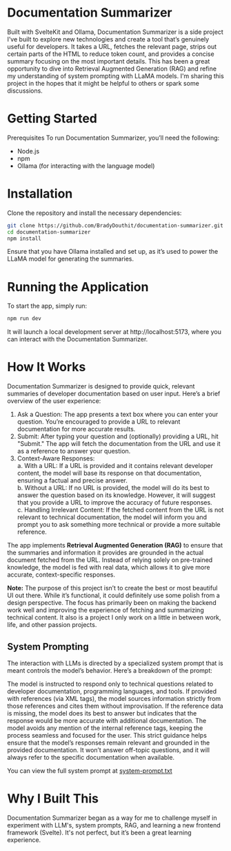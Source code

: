 # Documentation Summarizer
Built with SvelteKit and Ollama, Documentation Summarizer is a side project I’ve built to explore new technologies and create a tool that’s genuinely useful for developers. It takes a URL, fetches the relevant page, strips out certain parts of the HTML to reduce token count, and provides a concise summary focusing on the most important details. This has been a great opportunity to dive into Retrieval Augmented Generation (RAG) and refine my understanding of system prompting with LLaMA models. I'm sharing this project in the hopes that it might be helpful to others or spark some discussions.

# Getting Started
Prerequisites
To run Documentation Summarizer, you’ll need the following:

- Node.js
- npm
- Ollama (for interacting with the language model)

# Installation
Clone the repository and install the necessary dependencies:

``` bash
git clone https://github.com/BradyDouthit/documentation-summarizer.git
cd documentation-summarizer
npm install
```

Ensure that you have Ollama installed and set up, as it’s used to power the LLaMA model for generating the summaries.

# Running the Application
To start the app, simply run:

``` bash
npm run dev
```

It will launch a local development server at http://localhost:5173, where you can interact with the Documentation Summarizer.

# How It Works
Documentation Summarizer is designed to provide quick, relevant summaries of developer documentation based on user input. Here’s a brief overview of the user experience:

1. Ask a Question: The app presents a text box where you can enter your question. You’re encouraged to provide a URL to relevant documentation for more accurate results.
2. Submit: After typing your question and (optionally) providing a URL, hit "Submit." The app will fetch the documentation from the URL and use it as a reference to answer your question.
3. Context-Aware Responses:  
   a. With a URL: If a URL is provided and it contains relevant developer content, the model will base its response on that documentation, ensuring a factual and precise answer.  
   b. Without a URL: If no URL is provided, the model will do its best to answer the question based on its knowledge. However, it will suggest that you provide a URL to improve the accuracy of future responses.  
   c. Handling Irrelevant Content: If the fetched content from the URL is not relevant to technical documentation, the model will inform you and prompt you to ask something more technical or provide a more suitable reference.

The app implements **Retrieval Augmented Generation (RAG)** to ensure that the summaries and information it provides are grounded in the actual document fetched from the URL. Instead of relying solely on pre-trained knowledge, the model is fed with real data, which allows it to give more accurate, context-specific responses.

**Note:** The purpose of this project isn’t to create the best or most beautiful UI out there. While it’s functional, it could definitely use some polish from a design perspective. The focus has primarily been on making the backend work well and improving the experience of fetching and summarizing technical content. It also is a project I only work on a little in between work, life, and other passion projects.


## System Prompting
The interaction with LLMs is directed by a specialized system prompt that is meant controls the model’s behavior. Here’s a breakdown of the prompt:

The model is instructed to respond only to technical questions related to developer documentation, programming languages, and tools.
If provided with references (via XML tags), the model sources information strictly from those references and cites them without improvisation.
If the reference data is missing, the model does its best to answer but indicates that the response would be more accurate with additional documentation.
The model avoids any mention of the internal reference tags, keeping the process seamless and focused for the user.
This strict guidance helps ensure that the model’s responses remain relevant and grounded in the provided documentation. It won’t answer off-topic questions, and it will always refer to the specific documentation when available.

You can view the full system prompt at [system-prompt.txt](https://github.com/BradyDouthit/documentation-summarizer/blob/main/src/routes/api/scrape/system-prompt.txt)

# Why I Built This
Documentation Summarizer began as a way for me to challenge myself in experiment with LLM's, system prompts, RAG, and learning a new frontend framework (Svelte). It's not perfect, but it’s been a great learning experience.
